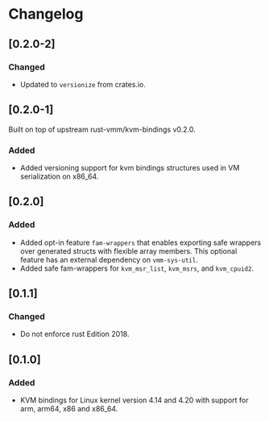 # Changelog

## [0.2.0-2]

### Changed

- Updated to `versionize` from crates.io.

## [0.2.0-1]

Built on top of upstream rust-vmm/kvm-bindings v0.2.0.

### Added

- Added versioning support for kvm bindings structures used
  in VM serialization on x86_64.

## [0.2.0]

### Added

- Added opt-in feature `fam-wrappers` that enables exporting
  safe wrappers over generated structs with flexible array
  members. This optional feature has an external dependency
  on `vmm-sys-util`.
- Added safe fam-wrappers for `kvm_msr_list`, `kvm_msrs`,
  and `kvm_cpuid2`.

## [0.1.1]

### Changed

- Do not enforce rust Edition 2018.

## [0.1.0]

### Added

- KVM bindings for Linux kernel version 4.14 and 4.20 with
  support for arm, arm64, x86 and x86_64.
